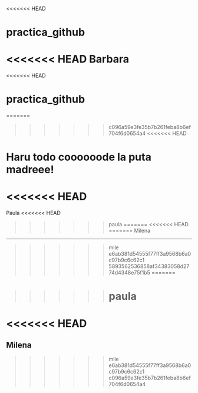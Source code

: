 <<<<<<< HEAD

# practica_github
<<<<<<< HEAD
Barbara
=======
<<<<<<< HEAD
# practica_github
=======

>>>>>>> c096a59e3fe35b7b261feba8b6ef704f6d0654a4
<<<<<<< HEAD

# Haru todo coooooode la puta madreee!

# <<<<<<< HEAD

Paula
<<<<<<< HEAD
>>>>>>> paula
=======
<<<<<<< HEAD
=======
Milena
------
>>>>>>> mile
>>>>>>> e6ab381d54555f77ff3a9568b6a0c97b9c6c62c1
>>>>>>> 5893562536858af34383058d2774d4348e75f1b5
=======

> > > > > > > # paula

# <<<<<<< HEAD

## Milena

> > > > > > > mile
> > > > > > > e6ab381d54555f77ff3a9568b6a0c97b9c6c62c1
>>>>>>> c096a59e3fe35b7b261feba8b6ef704f6d0654a4
